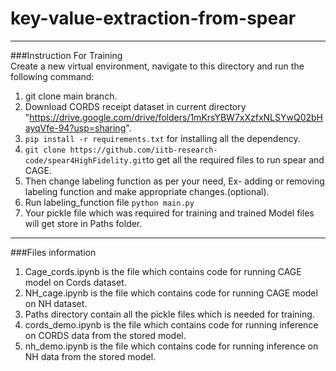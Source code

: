 # key-value-extraction-from-spear
---------------------------------------------------------------------------------------------------------------------------------------------------------------
###Instruction For Training<br>
Create a new virtual environment, navigate to this directory and run the following command:
1. git clone main branch.<br>
2. Download CORDS receipt dataset in current directory "https://drive.google.com/drive/folders/1mKrsYBW7xXzfxNLSYwQ02bHayqVfe-94?usp=sharing".
3.  ```pip install -r requirements.txt``` for installing all the dependency.
4.  ```git clone https://github.com/iitb-research-code/spear4HighFidelity.git```to get all the required files to run spear and CAGE.<br>
5. Then change labeling function as per your need, Ex- adding or removing labeling function and make appropriate changes.(optional).<br>
6. Run labeling_function file ```python main.py```
7. Your pickle file which was required for training and trained Model files will get store in Paths folder.<br>
---------------------------------------------------------------------------------------------------------------------------------------------------------------
###Files information<br>
1. Cage_cords.ipynb is the file which contains code for running CAGE model on Cords dataset.<br>
2. NH_cage.ipynb is the file which contains code for running CAGE model on NH dataset.<br>
3. Paths directory contain all the pickle files which is needed for training.<br>
4. cords_demo.ipynb is the file which contains code for running inference on CORDS data from the stored model.<br>
5. nh_demo.ipynb is the file which contains code for running inference on NH data from the stored model.<br>
